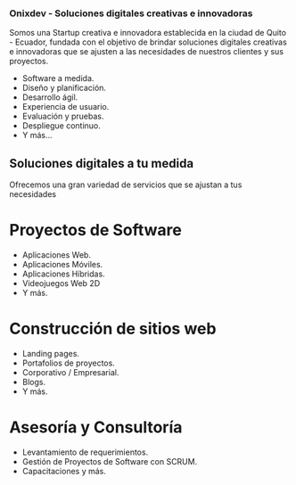 ### Onixdev - Soluciones digitales creativas e innovadoras

Somos una Startup creativa e innovadora establecida en la ciudad de Quito - Ecuador, fundada con el objetivo de brindar soluciones digitales creativas e innovadoras que se ajusten a las necesidades de nuestros clientes y sus proyectos.

- Software a medida.
- Diseño y planificación.
- Desarrollo ágil.
- Experiencia de usuario.
- Evaluación y pruebas.
- Despliegue continuo.
- Y más...

## Soluciones digitales a tu medida
Ofrecemos una gran variedad de servicios que se ajustan a tus necesidades

# Proyectos de Software
- Aplicaciones Web.
- Aplicaciones Móviles.
- Aplicaciones Híbridas.
- Videojuegos Web 2D
- Y más.

# Construcción de sitios web
- Landing pages.
- Portafolios de proyectos.
- Corporativo / Empresarial.
- Blogs.
- Y más.

# Asesoría y Consultoría
- Levantamiento de requerimientos.
- Gestión de Proyectos de Software con SCRUM.
- Capacitaciones y más.

